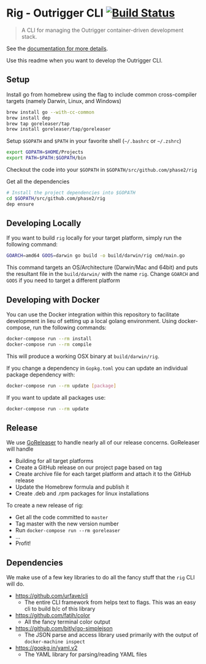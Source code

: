 # Rig - Outrigger CLI [![Build Status](https://travis-ci.org/phase2/rig.svg?branch=develop)](https://travis-ci.org/phase2/rig)

> A CLI for managing the Outrigger container-driven development stack.

See the [documentation for more details](http://docs.outrigger.sh).

Use this readme when you want to develop the Outrigger CLI.

Setup
------

Install go from homebrew using the flag to include common cross-compiler targets (namely Darwin, Linux, and Windows) 

```bash
brew install go --with-cc-common
brew install dep
brew tap goreleaser/tap
brew install goreleaser/tap/goreleaser
```

Setup `$GOPATH` and `$PATH` in your favorite shell (`~/.bashrc` or `~/.zshrc`)

```bash
export GOPATH=$HOME/Projects
export PATH=$PATH:$GOPATH/bin
```

Checkout the code into your `$GOPATH` in `$GOPATH/src/github.com/phase2/rig`

Get all the dependencies

```bash
# Install the project dependencies into $GOPATH
cd $GOPATH/src/github.com/phase2/rig
dep ensure
```

Developing Locally
-------------------

If you want to build  `rig` locally for your target platform, simply run the following command:

```bash
GOARCH=amd64 GOOS=darwin go build -o build/darwin/rig cmd/main.go
```
   
This command targets an OS/Architecture (Darwin/Mac and 64bit) and puts the resultant file in the `build/darwin/`
with the name `rig`.  Change `GOARCH` and `GOOS` if you need to target a different platform

Developing with Docker
-----------------------

You can use the Docker integration within this repository to facilitate development in lieu of setting up a
local golang environment. Using docker-compose, run the following commands:

```bash
docker-compose run --rm install
docker-compose run --rm compile
```

This will produce a working OSX binary at `build/darwin/rig`.

If you change a dependency in `Gopkg.toml` you can update an individual package dependency with:

```bash
docker-compose run --rm update [package]
```

If you want to update all packages use:

```bash
docker-compose run --rm update
```


Release
-------

We use [GoReleaser](https://goreleaser.com) to handle nearly all of our release concerns.  GoReleaser will handle

* Building for all target platforms
* Create a GitHub release on our project page based on tag
* Create archive file for each target platform and attach it to the GitHub release
* Update the Homebrew formula and publish it
* Create .deb and .rpm packages for linux installations

To create a new release of rig:
* Get all the code committed to `master`
* Tag master with the new version number
* Run `docker-compose run --rm goreleaser`
* ...
* Profit!


Dependencies
-------------

We make use of a few key libraries to do all the fancy stuff that the `rig` CLI will do.
 
 * https://github.com/urfave/cli
     * The entire CLI framework from helps text to flags. This was an easy cli to build b/c of this library 
 * https://github.com/fatih/color
     * All the fancy terminal color output
 * https://github.com/bitly/go-simplejson
     * The JSON parse and access library used primarily with the output of `docker-machine inspect` 
 * https://gopkg.in/yaml.v2
     * The YAML library for parsing/reading YAML files 
